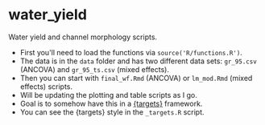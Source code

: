 # water_yield
Water yield and channel morphology scripts.

* First you'll need to load the functions via `source('R/functions.R')`.
* The data is in the `data` folder and has two different data sets: `gr_95.csv` (ANCOVA) and `gr_95_ts.csv` (mixed effects).
* Then you can start with `final_wf.Rmd` (ANCOVA) or `lm_mod.Rmd` (mixed effects) scripts.
* Will be updating the plotting and table scripts as I go.
* Goal is to somehow have this in a [{targets}](https://github.com/ropensci/targets) framework.
* You can see the {targets} style in the `_targets.R` script.
